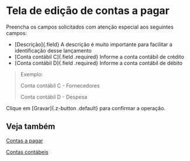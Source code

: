 # Tela de edição de contas a pagar

Preencha os campos solicitados com atenção especial aos seguintes campos:

* [Descrição]{.field} A descrição é muito importante para facilitar a identificação desse lançamento
* [Conta contábil C]{.field .required} Informe a conta contábil de crédito
* [Conta contábil D]{.field .required} Informe a conta contábil de débito

> Exemplo:
> 
> Conta contábil C - Fornecedores
>
> Conta contábil D - Despesa

Clique em [Gravar]{.z-button .default} para confirmar a operação.

## Veja também

[Contas a pagar](payable)

[Contas contábeis](/accounting/account)